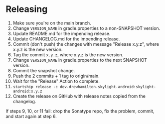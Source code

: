 # Releasing

 1. Make sure you're on the main branch.
 2. Change `VERSION_NAME` in gradle.properties to a non-SNAPSHOT version.
 3. Update README.md for the impending release.
 4. Update CHANGELOG.md for the impending release.
 5. Commit (don't push) the changes with message "Release x.y.z", where x.y.z is the new version.
 6. Tag the commit `x.y.z`, where x.y.z is the new version.
 7. Change `VERSION_NAME` in gradle.properties to the next SNAPSHOT version.
 8. Commit the snapshot change.
 9. Push the 2 commits + 1 tag to origin/main.
10. Wait for the "Release" Action to complete.
11. `startship release -c dev.drewhamilton.skylight.android:skylight-android:x.y.z`
12. Create the release on GitHub with release notes copied from the changelog.

If steps 9, 10, or 11 fail: drop the Sonatype repo, fix the problem, commit, and start again at
step 6.

